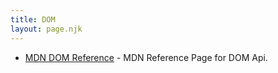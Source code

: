 ```yaml
---
title: DOM
layout: page.njk
---
```


- [MDN DOM Reference](https://developer.mozilla.org/en-US/docs/Web/API/Document_Object_Model) - MDN Reference Page for DOM Api.

